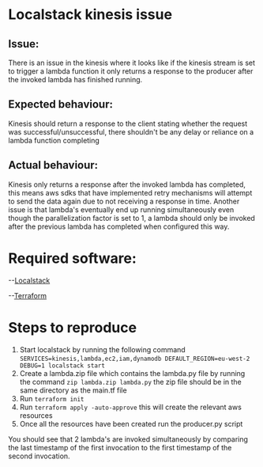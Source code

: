 # Localstack kinesis issue

## Issue:
There is an issue in the kinesis where it looks like if the kinesis stream is set to trigger a lambda function it only returns a response to the producer after the invoked lambda has finished running.

## Expected behaviour:
Kinesis should return a response to the client stating whether the request was successful/unsuccessful, there shouldn't be any delay or reliance on a lambda function completing 

## Actual behaviour:
Kinesis only returns a response after the invoked lambda has completed, this means aws sdks that have implemented retry mechanisms will attempt to send the data again due to not receiving a response in time.
Another issue is that lambda's eventually end up running simultaneously even though the parallelization factor is set to 1, a lambda should only be invoked after the previous lambda has completed when configured this way.

# Required software:
--[Localstack](https://github.com/localstack/localstack)

--[Terraform](https://www.terraform.io/downloads.html)

# Steps to reproduce
1. Start localstack by running the following command `SERVICES=kinesis,lambda,ec2,iam,dynamodb DEFAULT_REGION=eu-west-2 DEBUG=1 localstack start`
2. Create a lambda.zip file which contains the lambda.py file by running the command `zip lambda.zip lambda.py` the zip file should be in the same directory as the main.tf file
3. Run `terraform init`
4. Run `terraform apply -auto-approve` this will create the relevant aws resources
5. Once all the resources have been created run the producer.py script

You should see that 2 lambda's are invoked simultaneously by comparing the last timestamp of the first invocation to the first timestamp of the second invocation.

